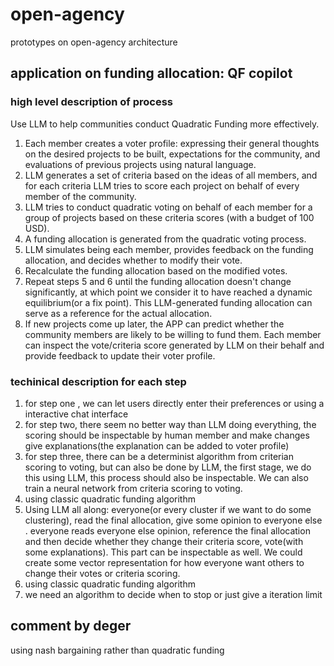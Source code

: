 # open-agency
prototypes on open-agency architecture



## application on funding allocation: QF copilot

### high level description of process
Use LLM to help communities conduct Quadratic Funding more effectively.
1. Each member creates a voter profile: expressing their general thoughts on the desired projects to be built, expectations for the community, and evaluations of previous projects using natural language.
2. LLM generates a set of criteria based on the ideas of all members, and for each criteria LLM tries to score each project on behalf of every member of the community.
3. LLM tries to conduct quadratic voting on behalf of each member for a group of projects based on these criteria scores (with a budget of 100 USD).
4. A funding allocation is generated from the quadratic voting process.
5. LLM simulates being each member, provides feedback on the funding allocation, and decides whether to modify their vote.
6. Recalculate the funding allocation based on the modified votes.
7. Repeat steps 5 and 6 until the funding allocation doesn't change significantly, at which point we consider it to have reached a dynamic equilibrium(or a fix point). This LLM-generated funding allocation can serve as a reference for the actual allocation.
8. If new projects come up later, the APP can predict whether the community members are likely to be willing to fund them. Each member can inspect the vote/criteria score generated by LLM on their behalf and provide feedback to update their voter profile.


### techinical description for each step
1. for step one , we can let users directly enter their preferences or using a interactive chat interface
2. for step two, there seem no better way than LLM doing everything, the scoring should be inspectable by human member and make changes give explanations(the explanation can be added to voter profile)
3. for step three, there can be a determinist algorithm from criterian scoring to voting, but can also be done by LLM, the first stage, we do this using LLM,  this process should also be inspectable. We can also train a neural network from criteria scoring to voting.
4. using classic quadratic funding algorithm
5. Using LLM all along: everyone(or every cluster if we want to do some clustering), read the final allocation, give some opinion to everyone else . everyone reads everyone else opinion, reference the final allocation and then decide whether they change their criteria score, vote(with some explanations). This part can be inspectable as well. We could create some vector representation for how everyone want others to change their votes or criteria scoring. 
6. using classic quadratic funding algorithm
7. we need an algorithm to decide when to stop or just give a iteration limit


## comment by deger
using nash bargaining rather than quadratic funding



